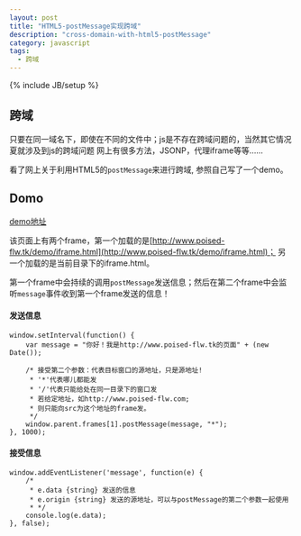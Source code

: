 ```yaml
---
layout: post
title: "HTML5-postMessage实现跨域"
description: "cross-domain-with-html5-postMessage"
category: javascript
tags: 
  - 跨域
---
```


{% include JB/setup %}

## 跨域

只要在同一域名下，即使在不同的文件中；js是不存在跨域问题的，当然其它情况夏就涉及到js的跨域问题
网上有很多方法，JSONP，代理iframe等等……

看了网上关于利用HTML5的`postMessage`来进行跨域, 参照自己写了一个demo。

## Domo

[demo地址](http://poised-flw.com/demo/index.html)

该页面上有两个frame，第一个加载的是[http://www.poised-flw.tk/demo/iframe.html](http://www.poised-flw.tk/demo/iframe.html)；
另一个加载的是当前目录下的iframe.html。

第一个frame中会持续的调用`postMessage`发送信息；然后在第二个frame中会监听`message`事件收到第一个frame发送的信息！

#### 发送信息

    window.setInterval(function() {
        var message = "你好！我是http://www.poised-flw.tk的页面" + (new Date());

        /* 接受第二个参数：代表目标窗口的源地址，只是源地址!
         * '*'代表哪儿都能发
         * '/'代表只能给处在同一目录下的窗口发
         * 若给定地址，如http://www.poised-flw.com;
         * 则只能向src为这个地址的frame发。
         */
        window.parent.frames[1].postMessage(message, "*");
    }, 1000);

#### 接受信息
<!--more-->
    window.addEventListener('message', function(e) {
        /*
         * e.data {string} 发送的信息
         * e.origin {string} 发送的源地址，可以与postMessage的第二个参数一起使用
         * */
        console.log(e.data);
    }, false);
